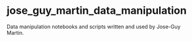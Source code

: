 # jose_guy_martin_data_manipulation
 Data manipulation notebooks and scripts written and used by Jose-Guy Martin.
